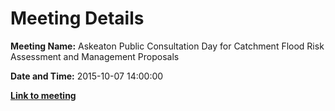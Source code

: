 # Meeting Details

**Meeting Name:** Askeaton Public Consultation Day for Catchment Flood Risk Assessment and Management Proposals

**Date and Time:** 2015-10-07 14:00:00

**<a href="https://www.limerick.ie/council/whats-on/askeaton-public-consultation-day-catchment-flood-risk-assessment-and-management" target="_blank">Link to meeting</a>**
